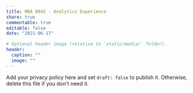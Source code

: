 ```yaml
---
title: MBA 8045 - Analytics Experience
share: true
commentable: true
editable: false
date: "2021-06-17"

# Optional header image (relative to `static/media/` folder).
header:
  caption: ""
  image: ""
---
```


Add your privacy policy here and set `draft: false` to publish it. Otherwise, delete this file if you don't need it.
